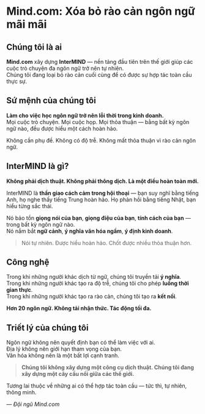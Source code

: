 # Mind.com: Xóa bỏ rào cản ngôn ngữ mãi mãi

## Chúng tôi là ai

**Mind.com** xây dựng **InterMIND** — nền tảng đầu tiên trên thế giới giúp các cuộc trò chuyện đa ngôn ngữ trở nên tự nhiên.  
Chúng tôi đang loại bỏ rào cản cuối cùng để có được sự hợp tác toàn cầu thực sự.

## Sứ mệnh của chúng tôi

**Làm cho việc học ngôn ngữ trở nên lỗi thời trong kinh doanh.**  
Mọi cuộc trò chuyện. Mọi cuộc họp. Mọi thỏa thuận — bằng bất kỳ ngôn ngữ nào, đều được hiểu một cách hoàn hảo.

Không cần phụ đề. Không có độ trễ. Không mất thỏa thuận vì rào cản ngôn ngữ.

## InterMIND là gì?

**Không phải dịch thuật. Không phải thông dịch. Là một điều hoàn toàn mới.**

InterMIND là **thần giao cách cảm trong hội thoại** — bạn suy nghĩ bằng tiếng Anh, họ nghe thấy tiếng Trung hoàn hảo. Họ phản hồi bằng tiếng Nhật, bạn hiểu từng sắc thái.

Nó bảo tồn **giọng nói của bạn**, **giọng điệu của bạn**, **tính cách của bạn** — trong bất kỳ ngôn ngữ nào.  
Nó nắm bắt **ngữ cảnh**, **ý nghĩa văn hóa ngầm**, **ý định kinh doanh**.

> Nói tự nhiên. Được hiểu hoàn hảo. Chốt được nhiều thỏa thuận hơn.

## Công nghệ

Trong khi những người khác dịch từ ngữ, chúng tôi truyền tải **ý nghĩa**.  
Trong khi những người khác tạo ra độ trễ, chúng tôi cho phép **luồng thời gian thực**.  
Trong khi những người khác tạo ra rào cản, chúng tôi tạo ra **kết nối**.

**Hơn 20 ngôn ngữ. Không tải nhận thức. Tác động tối đa.**

## Triết lý của chúng tôi

Ngôn ngữ không nên quyết định bạn có thể làm việc với ai.  
Địa lý không nên giới hạn tham vọng của bạn.  
Văn hóa không nên là một bất lợi cạnh tranh.

> **Chúng tôi không xây dựng một công cụ dịch thuật. Chúng tôi đang xây dựng một cây cầu nối giữa các thế giới.**

Tương lai thuộc về những ai có thể hợp tác toàn cầu — tức thì, tự nhiên, thông minh.

— _Đội ngũ Mind.com_